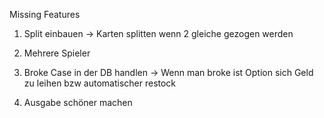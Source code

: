 Missing Features

1. Split einbauen
-> Karten splitten wenn 2 gleiche gezogen werden

2. Mehrere Spieler

3. Broke Case in der DB handlen
-> Wenn man broke ist Option sich Geld zu leihen bzw automatischer restock

4. Ausgabe schöner machen
